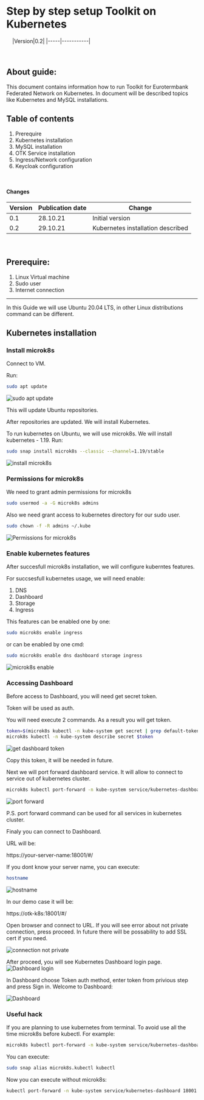 
# Step by step setup Toolkit on Kubernetes

&nbsp;
&nbsp;
|Version|0.2|
|-----|-----------|

&nbsp;
&nbsp;

## About guide:
This document contains information how to run Toolkit for Eurotermbank Federated Network on Kubernetes. In document will be described topics like Kubernetes and MySQL installations.


## Table of contents
1. Prerequire
2. Kubernetes installation
3. MySQL installation
4. OTK Service installation
5. Ingress/Network configuration
6. Keycloak configuration

&nbsp;
&nbsp;
#### **Changes**
|Version|Publication date|Change|
|-----|-----------|-----------|
|0.1| 28.10.21 | Initial version |
|0.2| 29.10.21 | Kubernetes installation described |

&nbsp;
&nbsp;

## Prerequire:
1) Linux Virtual machine
2) Sudo user
3) Internet connection
---
In this Guide we will use Ubuntu 20.04 LTS, in other Linux distributions command can be different.

## Kubernetes installation
### Install microk8s
Connect to VM.

Run:
```bash
sudo apt update
```
![sudo apt update](img/cms-sidebar.png "sudo apt update")

This will update Ubuntu repositories.

After repositories are updated. We will install Kubernetes.

To run kubernetes on Ubuntu, we will use microk8s.
We will install kubernetes - 1.19.
Run:
```bash
sudo snap install microk8s --classic --channel=1.19/stable
```
![install microk8s](img/install-microk8s.png "install microk8s")

### Permissions for microk8s

We need to grant admin permissions for microk8s

```bash
sudo usermod -a -G microk8s admins
```
Also we need grant access to kubernetes directory for our sudo user.

```bash
sudo chown -f -R admins ~/.kube
```

![Permissions for microk8s](img/permissions-microk8s.png "Permissions for microk8s")

### Enable kubernetes features

After succesfull microk8s installation, we will configure kuberntes features.

For succsesfull kubernetes usage, we will need enable:
1) DNS
2) Dashboard
3) Storage
4) Ingress

This features can be enabled one by one:
```bash
sudo microk8s enable ingress
```

or can be enabled by one cmd:

```bash
sudo microk8s enable dns dashboard storage ingress
```
![microk8s enable](img/microk8s-enable.png "microk8s enable")

### Accessing Dashboard

Before access to Dashboard, you will need get secret token.

Token will be used as auth.

You will need execute 2 commands. As a result you will get token.

```bash
token=$(microk8s kubectl -n kube-system get secret | grep default-token | cut -d " " -f1)
microk8s kubectl -n kube-system describe secret $token
```

![get dashboard token](img/dashboard-token.png "get dashboard token")

Copy this token, it will be needed in future.

Next we will port forward dashboard service. It will allow to connect to service out of kubernetes cluster.

```bash
microk8s kubectl port-forward -n kube-system service/kubernetes-dashboard 18001:443 --address=0.0.0.0
```
![port forward](img/port-forward.png "port forward")

P.S. port forward command can be used for all services in kubernetes cluster.

Finaly you can connect to Dashboard.

URL will be:

https://your-server-name:18001/#/

If you dont know your server name, you can execute:
```bash
hostname
```

![hostname](img/hostname.png "hostname")


In our demo case it will be:

https://otk-k8s:18001/#/


Open browser and connect to URL.
If you will see error about not private connection, press proceed. In future there will be possability to add SSL cert if you need.

![connection not private](img/connection-not-private.png "connection not private")



After proceed, you will see Kubernetes Dashboard login page.
![Dashboard login](img/dashboard-login.png "Dashboard login")


In Dashboard choose Token auth method, enter token from privious step and press Sign in.
Welcome to Dashboard:

![Dashboard ](img/dashboard.png "Dashboard ")


### Useful hack

If you are planning to use kubernetes from terminal. To avoid use all the time microk8s before kubectl. For example:
```bash
microk8s kubectl port-forward -n kube-system service/kubernetes-dashboard 18001:443 --address=0.0.0.0
```

You can execute:
```bash
sudo snap alias microk8s.kubectl kubectl
```

Now you can execute without microk8s:

```bash
kubectl port-forward -n kube-system service/kubernetes-dashboard 18001:443 --address=0.0.0.0
```
